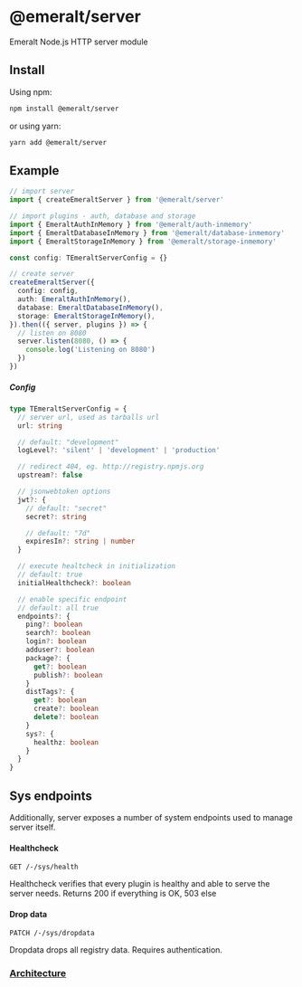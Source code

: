 # @emeralt/server
Emeralt Node.js HTTP server module

## Install

Using npm:

```sh
npm install @emeralt/server
```

or using yarn:

```sh
yarn add @emeralt/server
```

## Example

```ts
// import server 
import { createEmeraltServer } from '@emeralt/server'

// import plugins - auth, database and storage
import { EmeraltAuthInMemory } from '@emeralt/auth-inmemory'
import { EmeraltDatabaseInMemory } from '@emeralt/database-inmemory'
import { EmeraltStorageInMemory } from '@emeralt/storage-inmemory'

const config: TEmeraltServerConfig = {}

// create server
createEmeraltServer({
  config: config,
  auth: EmeraltAuthInMemory(),
  database: EmeraltDatabaseInMemory(),
  storage: EmeraltStorageInMemory(),
}).then(({ server, plugins }) => {
  // listen on 8080
  server.listen(8080, () => {
    console.log('Listening on 8080')
  })
})
```

##### Config

```ts
type TEmeraltServerConfig = {
  // server url, used as tarballs url
  url: string

  // default: "development"
  logLevel?: 'silent' | 'development' | 'production'

  // redirect 404, eg. http://registry.npmjs.org
  upstream?: false

  // jsonwebtoken options
  jwt?: {
    // default: "secret"
    secret?: string

    // default: "7d"
    expiresIn?: string | number
  }

  // execute healtcheck in initialization
  // default: true
  initialHealthcheck?: boolean

  // enable specific endpoint
  // default: all true
  endpoints?: {
    ping?: boolean
    search?: boolean
    login?: boolean
    adduser?: boolean
    package?: {
      get?: boolean
      publish?: boolean
    }
    distTags?: {
      get?: boolean
      create?: boolean
      delete?: boolean
    }
    sys?: {
      healthz: boolean
    }
  }
}
```

## Sys endpoints
Additionally, server exposes a number of system endpoints used to manage server itself.


#### Healthcheck

`GET /-/sys/health`

Healthcheck verifies that every plugin is healthy and able to serve the server needs. Returns 200 if everything is OK, 503 else

#### Drop data

`PATCH /-/sys/dropdata`

Dropdata drops all registry data. Requires authentication.


### [Architecture](./docs/architecture.md)
